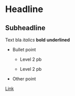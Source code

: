 # Headline

## Subheadline

Text bla *italics* **bold** __underlined__

- Bullet point

  - Level 2 pb

  - Level 2 pb

- Other point

[Link](http://www.github.com/haesleinhuepf/git-bob)
